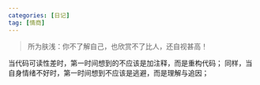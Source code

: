 ```yaml
---
categories: [日记]
tag: [情商]
---
```

 

> 所为肤浅：你不了解自己，也欣赏不了比人，还自视甚高！

当代码可读性差时，第一时间想到的不应该是加注释，而是重构代码；
同样，当自身情绪不好时，第一时间想到不应该是逃避，而是理解与追因；


